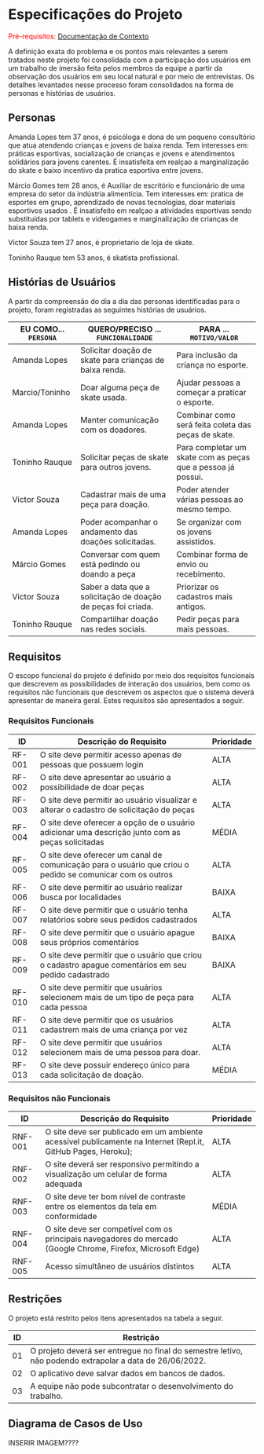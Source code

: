 # Especificações do Projeto

<span style="color:red">Pré-requisitos: <a href="1-Documentação de Contexto.md"> Documentação de Contexto</a></span>

A definição exata do problema e os pontos mais relevantes a serem tratados neste projeto foi consolidada com a participação dos usuários em um trabalho de imersão feita pelos membros da equipe a partir da observação dos usuários em seu local natural e por meio de entrevistas. Os detalhes levantados nesse processo foram consolidados na forma de personas e histórias de usuários. 

## Personas

Amanda Lopes tem 37 anos, é psicóloga e dona de um pequeno consultório que atua atendendo crianças e jovens de baixa renda. Tem interesses em: práticas esportivas, socialização de crianças e jovens e atendimentos solidários para jovens carentes. É insatisfeita em realçao a marginalização do skate e baixo incentivo da pratica esportiva entre jovens.

Márcio Gomes tem 28 anos, é Auxiliar de escritório e funcionário de uma empresa do setor da indústria alimentícia. Tem interesses em: pratica de esportes em grupo, aprendizado de novas tecnologias, doar materiais esportivos usados . É insatisfeito em realçao a atividades esportivas sendo substituídas por tablets e videogames e marginalização de crianças de baixa renda.

Victor Souza tem 27 anos, é proprietario de loja de skate.

Toninho Rauque tem 53 anos, é skatista profissional.

## Histórias de Usuários

A partir da compreensão do dia a dia das personas identificadas para o projeto, foram registradas as seguintes histórias de usuários. 

|EU COMO... `PERSONA`| QUERO/PRECISO ... `FUNCIONALIDADE` |PARA ... `MOTIVO/VALOR`                 |
|--------------------|------------------------------------|----------------------------------------|
|Amanda Lopes  | Solicitar doação de skate para crianças de baixa renda.            | Para inclusão da criança no esporte.               |
|Marcio/Toninho       | Doar alguma peça de skate usada.                | Ajudar pessoas a começar a praticar o esporte.  |
|Amanda Lopes|Manter comunicação com os doadores. |Combinar como será feita coleta das peças de skate. |
|Toninho Rauque |Solicitar peças de skate para outros jovens.  |Para completar um skate com as peças que a pessoa já possui.  |
|Victor Souza |Cadastrar mais de uma peça para doação.  |Poder atender várias pessoas ao mesmo tempo.  |
|Amanda Lopes |Poder acompanhar o andamento das doações solicitadas.  |Se organizar com os jovens assistidos. |
|Márcio Gomes |Conversar com quem está pedindo ou doando a peça  |Combinar forma de envio ou recebimento. |
|Victor Souza  |Saber a data que a solicitação de doação de peças foi criada.  |Priorizar os cadastros mais antigos.  |
|Toninho Rauque  |Compartilhar doação nas redes sociais.   |Pedir peças para mais pessoas.  |

## Requisitos

O escopo funcional do projeto é definido por meio dos requisitos funcionais que descrevem as possibilidades de interação dos usuários, bem como os requisitos não funcionais que descrevem os aspectos que o sistema deverá apresentar de maneira geral. Estes requisitos são apresentados a seguir. 

### Requisitos Funcionais

|ID    | Descrição do Requisito  | Prioridade |
|------|-----------------------------------------|----|
|RF-001| O site deve permitir acesso apenas de pessoas que possuem login  | ALTA | 
|RF-002| O site deve apresentar ao usuário a possibilidade de doar peças    | ALTA |
|RF-003| O site deve permitir ao usuário visualizar e alterar o cadastro de solicitação de peças   | ALTA |
|RF-004| O site deve oferecer a opção de o usuário adicionar uma descrição junto com as peças solicitadas    | MÉDIA |
|RF-005| O site deve oferecer um canal de comunicação para o usuário que criou o pedido se comunicar com os outros    | ALTA |
|RF-006| O site deve permitir ao usuário realizar busca por localidades  | BAIXA |
|RF-007| O site deve permitir que o usuário tenha relatórios sobre seus pedidos cadastrados    | ALTA |
|RF-008| O site deve permitir que o usuário apague seus próprios comentários   | BAIXA |
|RF-009| O site deve permitir que o usuário que criou o cadastro apague comentários em seu pedido cadastrado  | BAIXA |
|RF-010| O site deve permitir que usuários selecionem mais de um tipo de peça para cada pessoa    | ALTA |
|RF-011| O site deve permitir que os usuários cadastrem mais de uma criança por vez    | ALTA |
|RF-012| O site deve permitir que usuários selecionem mais de uma pessoa para doar.    | ALTA |
|RF-013| O site deve possuir endereço único para cada solicitação de doação.    | MÉDIA |

### Requisitos não Funcionais

|ID     | Descrição do Requisito  |Prioridade |
|-------|-------------------------|----|
|RNF-001| O site deve ser publicado em um ambiente acessível publicamente na Internet (Repl.it, GitHub Pages, Heroku); | ALTA | 
|RNF-002| O site deverá ser responsivo permitindo a visualização um celular de forma adequada  |  ALTA | 
|RNF-003| O site deve ter bom nível de contraste entre os elementos da tela em conformidade   |  MÉDIA | 
|RNF-004| O site deve ser compatível com os principais navegadores do mercado (Google Chrome, Firefox, Microsoft Edge)  |  ALTA | 
|RNF-005| Acesso simultâneo de usuários distintos  |  ALTA | 

## Restrições

O projeto está restrito pelos itens apresentados na tabela a seguir.

|ID| Restrição                                             |
|--|-------------------------------------------------------|
|01| O projeto deverá ser entregue no final do semestre letivo, não podendo extrapolar a data de  26/06/2022.  |
|02| O aplicativo deve salvar dados em bancos de dados.     |
|03| A equipe não pode subcontratar o desenvolvimento do trabalho.     |

## Diagrama de Casos de Uso

INSERIR IMAGEM????
